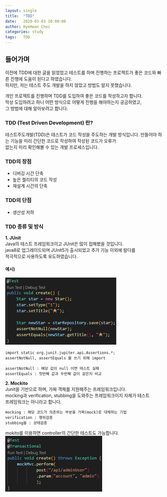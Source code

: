 ```yaml
---
layout: single
title:  "TDD"
date:   2020-03-03 10:00:00
author: HyeHwan Choi
categories: study
tags:   TDD
---
```


## 들어가며
이전에 TDD에 대한 글을 읽었었고 테스트를 하며 진행하는 프로젝트가 좋은
코드와 빠른 진행에 도움이 된다고 하였습니다.  
하지만, 저는 테스트 주도 개발을 하지 않았고 방법도 알지 못했습니다.    

개인 프로젝트를 진행하며 TDD를 도입하여 좋은 코드를 작성하고자 합니다.  
막상 도입하려고 하니 어떤 방식으로 어떻게 진행을 해야하는지 궁금하였고,  
그 방법에 대해 알아보려고 합니다.    


### TDD (Test Driven Development) 란?
테스트주도개발(TDD)은 테스트가 코드 작성을 주도하는 개발 방식입니다.
만들어야 하는 기능을 미리 간단한 코드로 작성하여 작성된 코드가 오류가  
없는지 미리 확인해볼 수 있는 개발 프로세스입니다.

### TDD의 장점
- 디버깅 시간 단축
- 높은 퀄리티의 코드 작성
- 재설계 시간의 단축

### TDD의 단점
- 생산성 저하

### TDD 종류 및 방식
**1. JUnit**  
 Java의 테스트 프레임워크이고 JUnit은 많이 접해봤을 것입니다.  
java8로 업그레이드되며 JUnit5가 출시되었고 추가 기능 이외에 람다를  
적극적으로 사용하도록 유도하였습니다.  
#### 예시)
![junit](/assets/images/junit.png)    

```
import static org.junit.jupiter.api.Assertions.*;
assertNotNull, assertEquals 를 쓰기 위해 import

assertNotNull : 해당 값이 null 이면 테스트 실패
assertEquals : 첫번째 값과 두번째 값이 같은지 비교
```

**2. Mockito**  
 Junit을 기반으로 하며, 가짜 객체를 지원해주는 프레임워크입니다.  
mocking과 verification, stubbing을 도와주는 프레임워크이지 자체가 테스트  
프레임워크는 아니라고 합니다.
```
mocking : 해당 코드가 의존하는 부분을 가짜(mock)로 대체하는 기법
verification : 행위검증
stubbing을 : 상태검증
```
mokito를 이용하면 controller의 간단한 테스트도 가능합니다.  
![junit](/assets/images/mokito.png)    